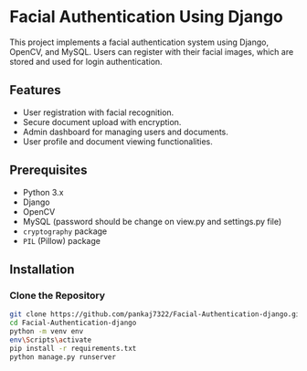 # Facial Authentication Using Django

This project implements a facial authentication system using Django, OpenCV, and MySQL. Users can register with their facial images, which are stored and used for login authentication.

## Features

- User registration with facial recognition.
- Secure document upload with encryption.
- Admin dashboard for managing users and documents.
- User profile and document viewing functionalities.

## Prerequisites

- Python 3.x
- Django
- OpenCV
- MySQL (password should be change on view.py and settings.py file)
- `cryptography` package
- `PIL` (Pillow) package

## Installation

### Clone the Repository

```bash
git clone https://github.com/pankaj7322/Facial-Authentication-django.git
cd Facial-Authentication-django
python -m venv env
env\Scripts\activate
pip install -r requirements.txt
python manage.py runserver
```
